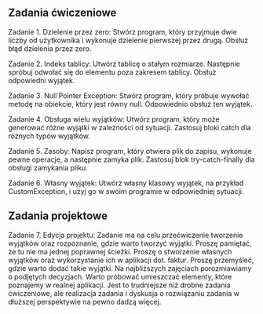 ## Zadania ćwiczeniowe
Zadanie 1. Dzielenie przez zero:
Stwórz program, który przyjmuje dwie liczby od użytkownika i wykonuje dzielenie pierwszej przez drugą. Obsłuż błąd dzielenia przez zero.

Zadanie 2. Indeks tablicy:
Utwórz tablicę o stałym rozmiarze. Następnie spróbuj odwołać się do elementu poza zakresem tablicy. Obsłuż odpowiedni wyjątek.

Zadanie 3. Null Pointer Exception:
Stwórz program, który próbuje wywołać metodę na obiekcie, który jest równy null. Odpowiednio obsłuż ten wyjątek.

Zadanie 4. Obsługa wielu wyjątków:
Utwórz program, który może generować różne wyjątki w zależności od sytuacji. Zastosuj bloki catch dla różnych typów wyjątków.

Zadanie 5. Zasoby:
Napisz program, który otwiera plik do zapisu, wykonuje pewne operacje, a następnie zamyka plik. Zastosuj blok try-catch-finally dla obsługi zamykania pliku.

Zadanie 6. Własny wyjątek:
Utwórz własny klasowy wyjątek, na przykład CustomException, i użyj go w swoim programie w odpowiedniej sytuacji.

## Zadania projektowe
Zadanie 7. Edycja projektu:
Zadanie ma na celu przećwiczenie tworzenie wyjątków oraz rozpoznanie, gdzie warto tworzyć wyjątki. Proszę pamiętać, że tu nie ma jednej poprawnej ścieżki. Proszę o stworzenie własnych wyjątków oraz wykorzystanie ich w aplikacji dot. faktur. Proszę przemyśleć, gdzie warto dodać takie wyjątki. Na najbliższych zajęciach porozmiawiamy o podjętych decyzjach. Warto próbować umieszczać elementy, które poznajemy w realnej aplikacji. Jest to trudniejsze niż drobne zadania ćwiczeniowe, ale realizacja zadania i dyskusja o rozwiązaniu zadania w dłuższej perspektywie na pewno dadzą więcej.